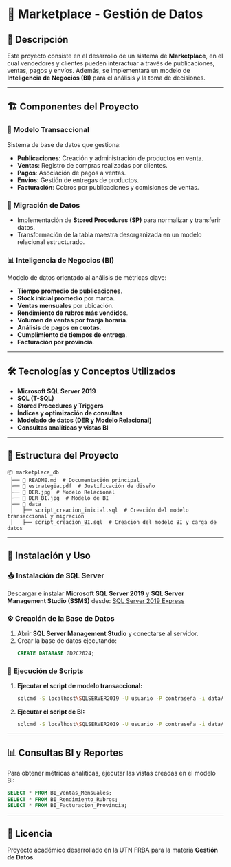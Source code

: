 # 🏪 Marketplace - Gestión de Datos

## 📌 Descripción
Este proyecto consiste en el desarrollo de un sistema de **Marketplace**, en el cual vendedores y clientes pueden interactuar a través de publicaciones, ventas, pagos y envíos. Además, se implementará un modelo de **Inteligencia de Negocios (BI)** para el análisis y la toma de decisiones.

---

## 🏗️ Componentes del Proyecto

### 📂 Modelo Transaccional
Sistema de base de datos que gestiona:
- **Publicaciones**: Creación y administración de productos en venta.
- **Ventas**: Registro de compras realizadas por clientes.
- **Pagos**: Asociación de pagos a ventas.
- **Envíos**: Gestión de entregas de productos.
- **Facturación**: Cobros por publicaciones y comisiones de ventas.

### 🔄 Migración de Datos
- Implementación de **Stored Procedures (SP)** para normalizar y transferir datos.
- Transformación de la tabla maestra desorganizada en un modelo relacional estructurado.

### 📊 Inteligencia de Negocios (BI)
Modelo de datos orientado al análisis de métricas clave:
- **Tiempo promedio de publicaciones**.
- **Stock inicial promedio** por marca.
- **Ventas mensuales** por ubicación.
- **Rendimiento de rubros más vendidos**.
- **Volumen de ventas por franja horaria**.
- **Análisis de pagos en cuotas**.
- **Cumplimiento de tiempos de entrega**.
- **Facturación por provincia**.

---

## 🛠️ Tecnologías y Conceptos Utilizados
- **Microsoft SQL Server 2019**
- **SQL (T-SQL)**
- **Stored Procedures y Triggers**
- **Índices y optimización de consultas**
- **Modelado de datos (DER y Modelo Relacional)**
- **Consultas analíticas y vistas BI**

---

## 📂 Estructura del Proyecto
```
📦 marketplace_db
 ├── 📄 README.md  # Documentación principal
 ├── 📄 estrategia.pdf  # Justificación de diseño
 ├── 📄 DER.jpg  # Modelo Relacional
 ├── 📄 DER_BI.jpg  # Modelo de BI
 ├── 📂 data
 │   ├── script_creacion_inicial.sql  # Creación del modelo transaccional y migración
 │   ├── script_creacion_BI.sql  # Creación del modelo BI y carga de datos
```

---

## 🚀 Instalación y Uso

### 📥 Instalación de SQL Server
Descargar e instalar **Microsoft SQL Server 2019** y **SQL Server Management Studio (SSMS)** desde:
[SQL Server 2019 Express](https://www.microsoft.com/es-ar/sql-server/sql-server-2019)

### ⚙️ Creación de la Base de Datos
1. Abrir **SQL Server Management Studio** y conectarse al servidor.
2. Crear la base de datos ejecutando:
   ```sql
   CREATE DATABASE GD2C2024;
   ```

### 📜 Ejecución de Scripts
1. **Ejecutar el script de modelo transaccional:**
   ```sh
   sqlcmd -S localhost\SQLSERVER2019 -U usuario -P contraseña -i data/script_creacion_inicial.sql
   ```
2. **Ejecutar el script de BI:**
   ```sh
   sqlcmd -S localhost\SQLSERVER2019 -U usuario -P contraseña -i data/script_creacion_BI.sql
   ```

---

## 📊 Consultas BI y Reportes
Para obtener métricas analíticas, ejecutar las vistas creadas en el modelo BI:
```sql
SELECT * FROM BI_Ventas_Mensuales;
SELECT * FROM BI_Rendimiento_Rubros;
SELECT * FROM BI_Facturacion_Provincia;
```

---

## 📜 Licencia
Proyecto académico desarrollado en la UTN FRBA para la materia **Gestión de Datos**.

